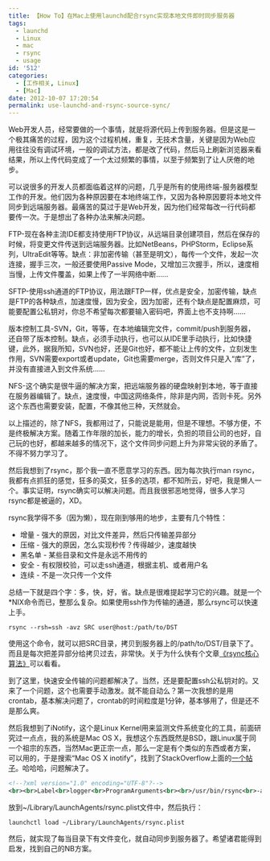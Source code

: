 ```yaml
---
title: 【How To】在Mac上使用launchd配合rsync实现本地文件即时同步服务器
tags:
  - launchd
  - Linux
  - mac
  - rsync
  - usage
id: '512'
categories:
  - [工作相关, Linux]
  - [Mac]
date: 2012-10-07 17:20:54
permalink: use-launchd-and-rsync-source-sync/
---
```


Web开发人员，经常要做的一个事情，就是将源代码上传到服务器。但是这是一个极其痛苦的过程，因为这个过程机械，重复，无技术含量，关键是因为Web应用往往没有调试环境，一般的调试方法，都是改了代码，然后马上刷新浏览器来看结果，所以上传代码变成了一个太过频繁的事情，以至于频繁到了让人厌倦的地步。
<!-- more -->
可以说很多的开发人员都面临着这样的问题，几乎是所有的使用终端-服务器模型工作的开发。他们因为各种原因要在本地终端工作，又因为各种原因要将本地文件同步到远端服务器。最痛苦的莫过于是Web开发，因为他们经常每改一行代码都要传一次。于是想出了各种办法来解决问题。

FTP-现在各种主流IDE都支持使用FTP协议，从远端目录创建项目，然后在保存的时候，将变更文件传送到远端服务器。比如NetBeans，PHPStorm，Eclipse系列，UltraEdit等等。缺点：非加密传输（甚至是明文），每传一个文件，发起一次连接，握手三次，一般还要使用Passive Mode，又增加三次握手，所以，速度相当慢，上传文件覆盖，如果上传了一半网络中断……

SFTP-使用ssh通道的FTP协议，用法跟FTP一样，优点是安全，加密传输，缺点是FTP的各种缺点，加速度慢，因为安全，因为加密，还有个缺点是配置麻烦，可能要配置公私钥对，你总不希望每次都要输入密码吧，界面上也不支持啊……

版本控制工具-SVN，Git，等等，在本地编辑完文件，commit/push到服务器，还自带了版本控制。缺点，必须手动执行，也可以从IDE里手动执行，比如快捷键，此外，据我所知，SVN也好，还是Git也好，都不能让上传的文件，立刻发生作用，SVN需要export或者update，Git也需要merge，否则文件只是入“库”了，并没有直接进入到文件系统……

NFS-这个确实是很牛逼的解决方案，把远端服务器的硬盘映射到本地，等于直接在服务器编辑了。缺点，速度慢，中国这网络条件，除非是内网，否则卡死。另外这个东西也需要安装，配置，不像其他三种，天然就会。

以上描述的，除了NFS，我都用过了，只能说是能用，但是不理想。不够方便，不是终极解决方案。随着工作年限的加长，能力的增长，负担的项目公司的也好，自己玩的也好，都越来越多的情况下，这个文件同步问题上升为非常尖锐的矛盾了。不得不努力学习了。

然后我想到了rsync，那个我一直不愿意学习的东西。因为每次执行man rsync，我都有点抓狂的感觉，狂多的英文，狂多的选项，都不知所云，好吧，我是懒人一个。事实证明，rsync确实可以解决问题。而且我很邪恶地觉得，很多人学习rsync都是被逼的，XD。

rsync我学得不多（因为懒），现在刚到够用的地步，主要有几个特性：

*   增量 - 强大的原因，对比文件差异，然后只传输差异部分
*   压缩 - 强大的原因，怎么实现秒传？传得越少，速度越快
*   黑名单 - 某些目录和文件是永远不用传的
*   安全 - 有权限校验，可以走ssh通道，根据主机、或者用户名
*   连续 - 不是一次只传一个文件

总结一下就是四个字：多，快，好，省。缺点是很难提起学习它的兴趣。就是一个*NIX命令而已，整那么复杂。如果使用ssh作为传输的通道，那么rsync可以快速上手。

```shell
rsync --rsh=ssh -avz SRC user@host:/path/to/DST
```

使用这个命令，就可以把SRC目录，拷贝到服务器上的/path/to/DST/目录下了。而且是每次把差异部分给拷贝过去，非常快。关于为什么快有个文章[《rsync核心算法》](http://coolshell.cn/articles/7425.html "rsync核心算法")可以看看。

到了这里，快速安全传输的问题都解决了。当然，还是要配置ssh公私钥对的。又来了一个问题，这个也需要手动激发。就不能自动么？第一次我想的是用crontab，基本解决问题了，crontab的时间粒度是1分钟，基本够用了，但是还不是那么爽。

然后我想到了iNotify，这个是Linux Kernel用来监测文件系统变化的工具，前面研究过一点点，我的系统是Mac OS X，我想这个东西既然是BSD，跟Linux属于同一个祖宗的东西，当然Mac更正宗一点，那么一定是有个类似的东西或者方案，可以用的，于是搜索“Mac OS X inotify”，找到了StackOverflow上面的[一个帖子](http://stackoverflow.com/questions/1515730/is-there-a-command-like-watch-or-inotifywait-on-the-mac "Mac上如何监控目录变化")。哈哈哈，问题解决了。

```xml
<!--?xml version="1.0" encoding="UTF-8"?-->
<br><br>Label<br>logger<br>ProgramArguments<br><br>/usr/bin/rsync<br>-avz<br>--rsh=ssh<br>SRC<br>user@host:/path/to/DST<br><br>WatchPaths<br><br>/path/to/SRC/<br><br>
```

放到~/Library/LaunchAgents/rsync.plist文件中，然后执行：

```shell
launchctl load ~/Library/LaunchAgents/rsync.plist
```

然后，就实现了每当目录下有文件变化，就自动同步到服务器了。希望诸君能得到启发，找到自己的NB方案。